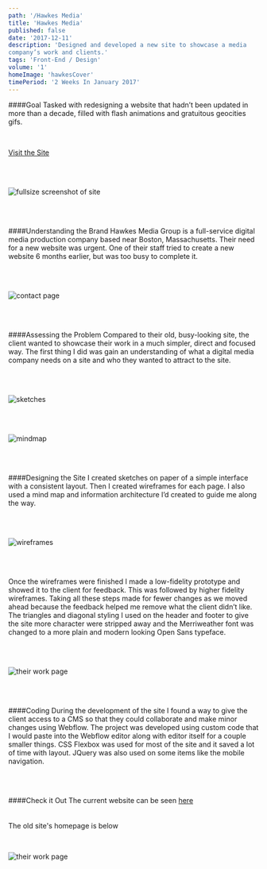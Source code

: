 ```yaml
---
path: '/Hawkes Media'
title: 'Hawkes Media'
published: false
date: '2017-12-11'
description: 'Designed and developed a new site to showcase a media
company’s work and clients.'
tags: 'Front-End / Design'
volume: '1'
homeImage: 'hawkesCover'
timePeriod: '2 Weeks In January 2017'
---
```



####Goal
Tasked with redesigning a website that hadn’t been updated in more than a decade, filled with flash animations and gratuitous geocities gifs.


<br/>

<a class="faux-link" href="http://www.hawkesmediagroup.com/">Visit the Site</a>

<br/>
<br/>

![fullsize screenshot of site](./images/hawkes/fullsize.png)


<br/>
<br/>


####Understanding the Brand
Hawkes Media Group is a full-service digital media production company based near Boston, Massachusetts. Their need for a new website was urgent. One of their staff tried to create a new website 6 months earlier, but was too busy to complete it.

<br/>
<br/>

![contact page](./images/hawkes/contact.png)

<br/>
<br/>


####Assessing the Problem
Compared to their old, busy-looking site, the client wanted to showcase their work in a much simpler, direct and focused way. The first thing I did was gain an understanding of what a digital media company needs on a site and who they wanted to attract to the site.

<br/>
<br/>

![sketches](./images/hawkes/sketch1.jpg)

<br/>
<br/>

![mindmap](./images/hawkes/Hawkes_Mindmap.png)

<br/>
<br/>

####Designing the Site
I created sketches on paper of a simple interface with a consistent layout. Then I created wireframes for each page. I also used a mind map and information architecture I’d created to guide me along the way.

<br/>
<br/>


![wireframes](./images/hawkes/clients__wires.png)

<br/>
<br/>

Once the wireframes were finished I made a low-fidelity prototype and showed it to the client for feedback. This was followed by higher fidelity wireframes. Taking all these steps made for fewer changes as we moved ahead because the feedback helped me remove what the client didn’t like. The triangles and diagonal styling I used on the header and footer to give the site more character were stripped away and the Merriweather font was changed to a more plain and modern looking Open Sans typeface.

<br/>
<br/>

![their work page](./images/hawkes/hmg-work.png)

<br/>
<br/>

####Coding
During the development of the site I found a way to give the client access to a CMS so that they could collaborate and make minor changes using Webflow. The project was developed using custom code that I would paste into the Webflow editor along with editor itself for a couple smaller things. CSS Flexbox was used for most of the site and it saved a lot of time with layout. JQuery was also used on some items like the mobile navigation.

<br/>
<br/>


####Check it Out
The current website can be seen <a class="faux-link" href="http://www.hawkesmediagroup.com/">here</a>
<br/>
<br/>
<br/>
The old site's homepage is below

<br/>

![their work page](./images/hawkes/oldScreenCap.jpg)
